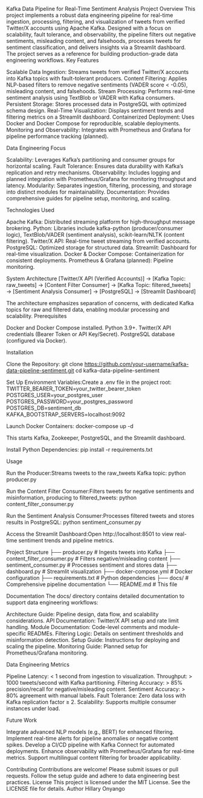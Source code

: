 Kafka Data Pipeline for Real-Time Sentiment Analysis
Project Overview
This project implements a robust data engineering pipeline for real-time ingestion, processing, filtering, and visualization of tweets from verified Twitter/X accounts using Apache Kafka. Designed with a focus on scalability, fault tolerance, and observability, the pipeline filters out negative sentiments, misleading content, and falsehoods, processes tweets for sentiment classification, and delivers insights via a Streamlit dashboard. The project serves as a reference for building production-grade data engineering workflows.
Key Features

Scalable Data Ingestion: Streams tweets from verified Twitter/X accounts into Kafka topics with fault-tolerant producers.
Content Filtering: Applies NLP-based filters to remove negative sentiments (VADER score < -0.05), misleading content, and falsehoods.
Stream Processing: Performs real-time sentiment analysis using TextBlob or VADER with Kafka consumers.
Persistent Storage: Stores processed data in PostgreSQL with optimized schema design.
Real-Time Visualization: Displays sentiment trends and filtering metrics on a Streamlit dashboard.
Containerized Deployment: Uses Docker and Docker Compose for reproducible, scalable deployments.
Monitoring and Observability: Integrates with Prometheus and Grafana for pipeline performance tracking (planned).

Data Engineering Focus

Scalability: Leverages Kafka’s partitioning and consumer groups for horizontal scaling.
Fault Tolerance: Ensures data durability with Kafka’s replication and retry mechanisms.
Observability: Includes logging and planned integration with Prometheus/Grafana for monitoring throughput and latency.
Modularity: Separates ingestion, filtering, processing, and storage into distinct modules for maintainability.
Documentation: Provides comprehensive guides for pipeline setup, monitoring, and scaling.

Technologies Used

Apache Kafka: Distributed streaming platform for high-throughput message brokering.
Python: Libraries include kafka-python (producer/consumer logic), TextBlob/VADER (sentiment analysis), scikit-learn/NLTK (content filtering).
Twitter/X API: Real-time tweet streaming from verified accounts.
PostgreSQL: Optimized storage for structured data.
Streamlit: Dashboard for real-time visualization.
Docker & Docker Compose: Containerization for consistent deployments.
Prometheus & Grafana (planned): Pipeline monitoring.

System Architecture
[Twitter/X API (Verified Accounts)] → [Kafka Topic: raw_tweets] → [Content Filter Consumer] → [Kafka Topic: filtered_tweets] → [Sentiment Analysis Consumer] → [PostgreSQL] → [Streamlit Dashboard]

The architecture emphasizes separation of concerns, with dedicated Kafka topics for raw and filtered data, enabling modular processing and scalability.
Prerequisites

Docker and Docker Compose installed.
Python 3.9+.
Twitter/X API credentials (Bearer Token or API Key/Secret).
PostgreSQL database (configured via Docker).

Installation

Clone the Repository:
git clone https://github.com/your-username/kafka-data-pipeline-sentiment.git
cd kafka-data-pipeline-sentiment


Set Up Environment Variables:Create a .env file in the project root:
TWITTER_BEARER_TOKEN=your_twitter_bearer_token
POSTGRES_USER=your_postgres_user
POSTGRES_PASSWORD=your_postgres_password
POSTGRES_DB=sentiment_db
KAFKA_BOOTSTRAP_SERVERS=localhost:9092


Launch Docker Containers:
docker-compose up -d

This starts Kafka, Zookeeper, PostgreSQL, and the Streamlit dashboard.

Install Python Dependencies:
pip install -r requirements.txt



Usage

Run the Producer:Streams tweets to the raw_tweets Kafka topic:
python producer.py


Run the Content Filter Consumer:Filters tweets for negative sentiments and misinformation, producing to filtered_tweets:
python content_filter_consumer.py


Run the Sentiment Analysis Consumer:Processes filtered tweets and stores results in PostgreSQL:
python sentiment_consumer.py


Access the Streamlit Dashboard:Open http://localhost:8501 to view real-time sentiment trends and pipeline metrics.


Project Structure
├── producer.py               # Ingests tweets into Kafka
├── content_filter_consumer.py # Filters negative/misleading content
├── sentiment_consumer.py     # Processes sentiment and stores data
├── dashboard.py              # Streamlit visualization
├── docker-compose.yml        # Docker configuration
├── requirements.txt          # Python dependencies
├── docs/                     # Comprehensive pipeline documentation
└── README.md                 # This file

Documentation
The docs/ directory contains detailed documentation to support data engineering workflows:

Architecture Guide: Pipeline design, data flow, and scalability considerations.
API Documentation: Twitter/X API setup and rate limit handling.
Module Documentation: Code-level comments and module-specific READMEs.
Filtering Logic: Details on sentiment thresholds and misinformation detection.
Setup Guide: Instructions for deploying and scaling the pipeline.
Monitoring Guide: Planned setup for Prometheus/Grafana monitoring.

Data Engineering Metrics

Pipeline Latency: < 1 second from ingestion to visualization.
Throughput: > 1000 tweets/second with Kafka partitioning.
Filtering Accuracy: > 85% precision/recall for negative/misleading content.
Sentiment Accuracy: > 80% agreement with manual labels.
Fault Tolerance: Zero data loss with Kafka replication factor ≥ 2.
Scalability: Supports multiple consumer instances under load.

Future Work

Integrate advanced NLP models (e.g., BERT) for enhanced filtering.
Implement real-time alerts for pipeline anomalies or negative content spikes.
Develop a CI/CD pipeline with Kafka Connect for automated deployments.
Enhance observability with Prometheus/Grafana for real-time metrics.
Support multilingual content filtering for broader applicability.

Contributing
Contributions are welcome! Please submit issues or pull requests. Follow the setup guide and adhere to data engineering best practices.
License
This project is licensed under the MIT License. See the LICENSE file for details.
Author
Hillary Onyango